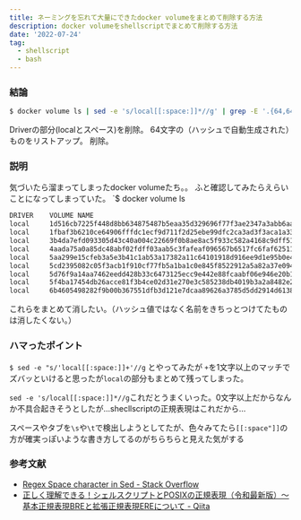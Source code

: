 ```yaml
---
title: ネーミングを忘れて大量にできたdocker volumeをまとめて削除する方法
description: docker volumeをshellscriptでまとめて削除する方法
date: '2022-07-24'
tag:
  - shellscript
  - bash
---
```


### 結論
```bash
$ docker volume ls | sed -e 's/local[[:space:]]*//g' | grep -E '.{64,64}' | xargs docker volume rm
```

Driverの部分(localとスペース)を削除。
64文字の（ハッシュで自動生成された）ものをリストアップ。
削除。

### 説明
気づいたら溜まってしまったdocker volumeたち。。
ふと確認してみたらえらいことになってしまっていた。
`$ docker volume ls
```txt
DRIVER    VOLUME NAME
local     1d516cb7225f448d8bb634875487b5eaa35d329696f77f3ae2347a3abb6aa94a
local     1fbaf3b6210ce64906fffdc1ecf9d711f2d25ebe99dfc2ca3ad3f3aca1a33801
local     3b4da7efd093305d43c40a004c22669f0b8ae8ac5f933c582a4168c9dff51763
local     4aada75a0a85dc48abf02fdff03aab5c3fafeaf096567b6517fc6faf62511749
local     5aa299e15cfeb3a5e3b41c1ab53a17382a11c64101918d916ee9d1e95b0e4672
local     5cd2395082c05f3acb1f910cf77fb5a1ba1c0e845f8522912a5a82a37e0946ce
local     5d76f9a14aa7462eedd428b33c6473125ecc9e442e88fcaabf06e946e20b19d9
local     5f4ba17454db26acce81f3b4ce02d31e270e3c585238db4019b3a2a8482e2238
local     6b4605498282f9b00b367551dfb3d121e7dcaa89626a3785d5dd2914d6138712
```

これらをまとめて消したい。（ハッシュ値ではなく名前をきちっとつけてたものは消したくない。）

### ハマったポイント

`$ sed -e "s/'local[[:space:]]+'//g` とやってみたが
`+`を1文字以上のマッチでズバッといけると思ったが`local`の部分もまとめて残ってしまった。

`sed -e 's/local[[:space:]]*//g`これだとうまくいった。0文字以上だからなんか不具合起きそうとしたが...shecllscriptの正規表現はこれだから...

スペースやタブを`\s`や`\t`で検出しようとしてたが、色々みてたら`[[:space"]]`の方が確実っぽいような書き方してるのがちらちらと見えた気がする




### 参考文献
- [Regex Space character in Sed - Stack Overflow](https://stackoverflow.com/questions/15509536/regex-space-character-in-sed)
- [正しく理解できる！シェルスクリプトとPOSIXの正規表現（令和最新版）〜 基本正規表現BREと拡張正規表現EREについて - Qiita](https://qiita.com/ko1nksm/items/53abc144558b9bb5629f)